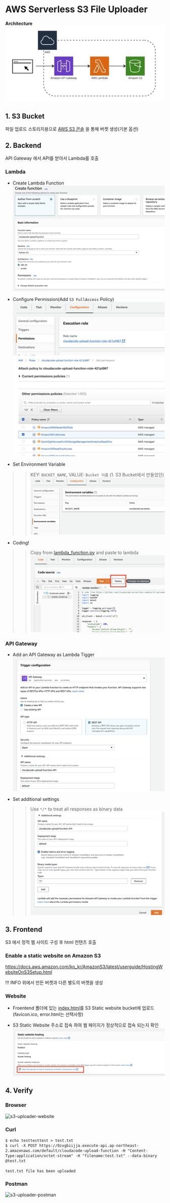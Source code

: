 # AWS Serverless S3 File Uploader

**Architecture**
![s3-uploader-architecture](./images/s3-uploader-architecture.jpg)

## 1. S3 Bucket
파일 업로드 스토리지용으로
[AWS S3 콘솔](https://s3.console.aws.amazon.com/s3/buckets?region=ap-northeast-2&region=ap-northeast-2)
을 통해 버켓 생성(기본 옵션)

## 2. Backend
API Gateway 에서 API를 받아서 Lambda를 호출

### Lambda
- Create Lambda Function
![create-lambda-function](./images/lambda-create-function.png)

- Configure Permission(Add `S3 FullAccess` Policy)
![lambda-configure-permission](./images/lambda-configure-permission.png)
![lambda-add-s3-permission](./images/lambda-add-s3-permission.png)

- Set Environment Variable
>> KEY: `BUCKET_NAME`, VALUE: `Bucket 이름` (1. S3 Bucket에서 만들었던)
![lambda-set-env-variable](./images/lambda-set-env-variable.png)

- Coding!
>> Copy from [lambda_function.py](./backend/lambda_function.py) and paste to lambda
>> ![lambda-deploy-code](./images/lambda-deploy-code.png)

### API Gateway
- Add an API Gateway as Lambda Tigger
![apigateway-lambda-trigger](./images/apigateway-lambda-trigger.png)

- Set additional settings
>> Use `*/*` to treat all responses as binary data
>>![apigateway-additional-settings](./images/apigateway-additional-settings.png)

## 3. Frontend
S3 에서 정적 웹 사이트 구성 후 html 컨텐츠 호출

### Enable a static website on Amazon S3
https://docs.aws.amazon.com/ko_kr/AmazonS3/latest/userguide/HostingWebsiteOnS3Setup.html

!!! INFO 위에서 만든 버켓과 다른 별도의 버켓을 생성

### Website
- Froentend 폴더에 있는 [index.html](./frontend/index.html)를 S3 Static website bucket에 업로드
(favicon.ico, error.html는 선택사항)

- S3 Static Website 주소로 접속 하여 웹 페이지가 정상적으로 접속 되는지 확인
![s3-static-website](./images/s3-static-website.png)


## 4. Verify

### Browser
![s3-uploader-website](./images/s3-uploader-website.gif)

### Curl
```
$ echo testtesttest > test.txt
$ curl -X POST https://0zxgbiijja.execute-api.ap-northeast-2.amazonaws.com/default/cloudacode-upload-function -H "Content-Type:application/octet-stream" -H "filename:test.txt" --data-binary @test.txt

test.txt file has been uploaded
```

### Postman
![s3-uploader-postman](./images/s3-uploader-postman.gif)
